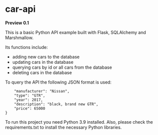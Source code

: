 # car-api
**Preview 0.1**

This is a basic Python API example built with Flask, SQLAlchemy and Marshmallow.

Its functions include:
- adding new cars to the database
- updating cars in the database
- querying cars by id or all cars from the database
- deleting cars in the database

To query the API the following JSON format is used:
```{
    "manufacturer": "Nissan",
    "type": "GTR",
    "year": 2017,
    "description": "black, brand new GTR",
    "price": 65000
}
```

To run this project you need Python 3.9 installed. Also, please check the 
requirements.txt to install the necessary Python libraries.

